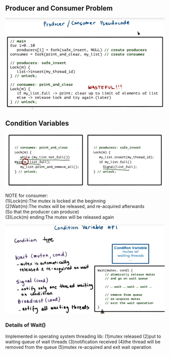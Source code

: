 ## Producer and Consumer Problem

![](/assets/producer_consumer_problem.png)

## Condition Variables

![](/assets/condition_variables_example.png)

NOTE for consumer:  
\(1\)Lock\(m\):The mutex is locked at the beginning  
\(2\)Wait\(m\):The mutex will be released, and re-acquired afterwards  
\(So that the producer can produce\)  
\(3\)Lock\(m\) ending:The mutex will be released again

![](/assets/condition_variables_api.png)

### Details of Wait()
Implemented in operating system threading lib:
(1)mutex released
(2)put to waiting queue of wait threads 
(3)notification received
(4)the thread will be removed from the queue
(5)mutex re-acquired and exit wait operation
